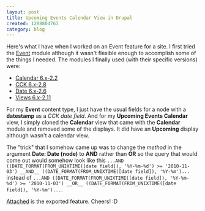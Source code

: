 ```yaml
--- 
layout: post
title: Upcoming Events Calendar View in Drupal
created: 1288804763
category: blog
---
```


Here's what I have when I worked on an Event feature for a site. I first tried the [Event](http://drupal.org/project/event) module although it wasn't flexible enough to accomplish some of the things I needed. The modules I finally used (with their specific versions) were:

* [Calendar 6.x-2.2](http://drupal.org/project/calendar)
* [CCK 6.x-2.8](http://drupal.org/project/cck)
* [Date 6.x-2.6](http://drupal.org/project/date)
* [Views 6.x-2.11](http://drupal.org/project/views)

For my __Event__ content type, I just have the usual fields for a node with a __datestamp__ as a _CCK date field_. And for my __Upcoming Events Calendar__ view, I simply cloned the __Calendar__ view that came with the __Calendar__ module and removed some of the displays. It did have an __Upcoming__ display although wasn't a calendar view. 

The "trick" that I somehow came up was to change the _method_ in the argument __Date: Date (node)__ to __AND__ rather than __OR__ so the query that would come out would somehow look like this `...AND ((DATE_FORMAT(FROM_UNIXTIME([date field]), '%Y-%m-%d') >= '2010-11-03') __AND__ ((DATE_FORMAT(FROM_UNIXTIME([date field]), '%Y-%m')...` instead of `...AND ((DATE_FORMAT(FROM_UNIXTIME([date field]), '%Y-%m-%d') >= '2010-11-03') __OR__ ((DATE_FORMAT(FROM_UNIXTIME([date field]), '%Y-%m')...`.

[Attached](http://dl.dropbox.com/u/24796303/blog/files/events-6.x-1.0.tar) is the exported feature. Cheers! :D
